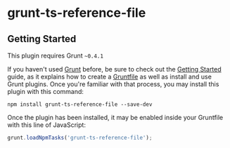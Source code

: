 # grunt-ts-reference-file

> 

## Getting Started
This plugin requires Grunt `~0.4.1`

If you haven't used [Grunt](http://gruntjs.com/) before, be sure to check out the [Getting Started](http://gruntjs.com/getting-started) guide, as it explains how to create a [Gruntfile](http://gruntjs.com/sample-gruntfile) as well as install and use Grunt plugins. Once you're familiar with that process, you may install this plugin with this command:

```shell
npm install grunt-ts-reference-file --save-dev
```

Once the plugin has been installed, it may be enabled inside your Gruntfile with this line of JavaScript:

```js
grunt.loadNpmTasks('grunt-ts-reference-file');
```
